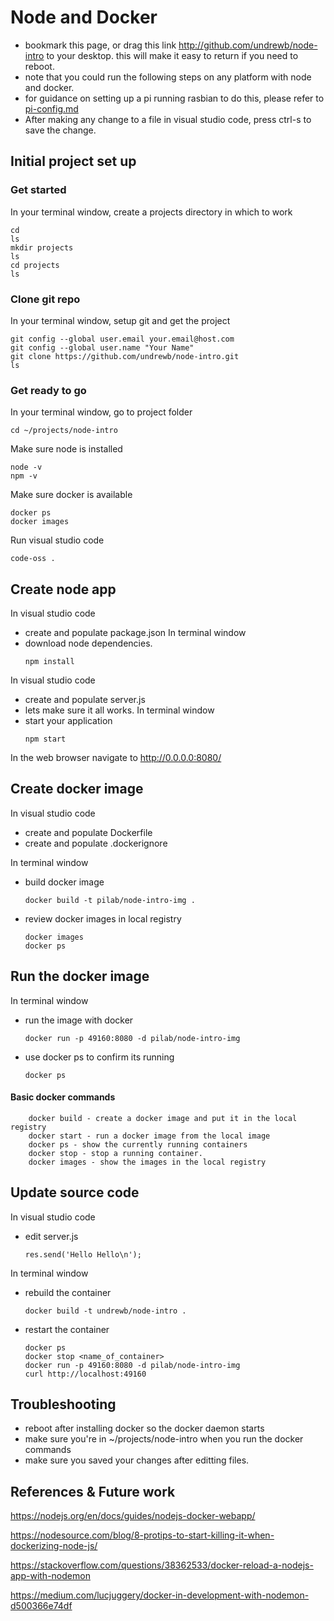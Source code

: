 # Node and Docker
- bookmark this page, or drag this link http://github.com/undrewb/node-intro to your desktop. this will make it easy to return if you need to reboot.
- note that you could run the following steps on any platform with node and docker.
- for guidance on setting up a pi running rasbian to do this, please refer to [pi-config.md](pi-config.md)
- After making any change to a file in visual studio code, press ctrl-s to save the change.
## Initial project set up
### Get started
In your terminal window, create a projects directory in which to work

    cd
    ls
    mkdir projects
    ls
    cd projects
    ls
### Clone git repo
In your terminal window, setup git and get the project

    git config --global user.email your.email@host.com
    git config --global user.name "Your Name"
    git clone https://github.com/undrewb/node-intro.git
    ls
### Get ready to go
In your terminal window, go to project folder

    cd ~/projects/node-intro
Make sure node is installed

    node -v
    npm -v
Make sure docker is available

    docker ps
    docker images

Run visual studio code

    code-oss .
## Create node app
In visual studio code
- create and populate package.json
In terminal window
- download node dependencies.
    ```
    npm install
    ```
In visual studio code     
- create and populate server.js
- lets make sure it all works.
In terminal window
- start your application
    ```
    npm start 
    ```
In the web browser navigate to http://0.0.0.0:8080/

## Create docker image
In visual studio code
- create and populate Dockerfile
- create and populate .dockerignore

In terminal window
- build docker image
    ```
    docker build -t pilab/node-intro-img .
    ```
- review docker images in local registry
    ```
    docker images
    docker ps
    ```
## Run the docker image
In terminal window
- run the image with docker 
    ```
    docker run -p 49160:8080 -d pilab/node-intro-img
    ```
- use docker ps to confirm its running
    ```
    docker ps
    ```
#### Basic docker commands
        docker build - create a docker image and put it in the local registry
        docker start - run a docker image from the local image
        docker ps - show the currently running containers
        docker stop - stop a running container.
        docker images - show the images in the local registry
## Update source code

In visual studio code
- edit server.js 
    ```
    res.send('Hello Hello\n');
    ```

In terminal window
- rebuild the container
    ```
    docker build -t undrewb/node-intro .
    ```
- restart the container
    ```
    docker ps
    docker stop <name_of_container>
    docker run -p 49160:8080 -d pilab/node-intro-img
    curl http://localhost:49160
    ```


## Troubleshooting
- reboot after installing docker so the docker daemon starts
- make sure you're in ~/projects/node-intro when you run the docker commands
- make sure you saved your changes after editting files.
    
## References & Future work

https://nodejs.org/en/docs/guides/nodejs-docker-webapp/

https://nodesource.com/blog/8-protips-to-start-killing-it-when-dockerizing-node-js/

https://stackoverflow.com/questions/38362533/docker-reload-a-nodejs-app-with-nodemon

https://medium.com/lucjuggery/docker-in-development-with-nodemon-d500366e74df
